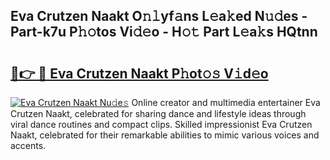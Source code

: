 ## Eva Crutzen Naakt O𝚗𝚕yf𝚊ns L𝚎a𝚔ed N𝚞𝚍es - Part-k7u P𝚑𝚘tos Vi𝚍𝚎o - H𝚘𝚝 Part L𝚎a𝚔s HQtnn

# <h2><a href="http://kfd8i5.oniu.top/?m=Eva+Crutzen+Naakt">🔗👉 🔴 Eva Crutzen Naakt P𝚑ot𝚘𝚜 V𝚒d𝚎o</a></h2>

[![Eva Crutzen Naakt Nu𝚍e𝚜](https://i.imgur.com/0qMVB7G.gif)](http://kfd8i5.oniu.top/?m=Eva+Crutzen+Naakt)
Online creator and multimedia entertainer Eva Crutzen Naakt, celebrated for sharing dance and lifestyle ideas through viral dance routines and compact clips. Skilled impressionist Eva Crutzen Naakt, celebrated for their remarkable abilities to mimic various voices and accents.  

